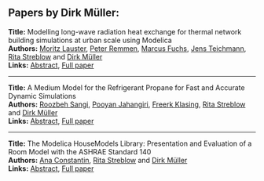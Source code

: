 <h2>Papers by Dirk Müller:</h2>
<p>
<b>Title:</b> Modelling long-wave radiation heat exchange for thermal network building simulations at urban scale using Modelica<br />
<b>Authors:</b> <a href="../authors/author_189.html">Moritz Lauster</a>, <a href="../authors/author_255.html">Peter Remmen</a>, <a href="../authors/author_99.html">Marcus Fuchs</a>, <a href="../authors/author_303.html">Jens Teichmann</a>, <a href="../authors/author_294.html">Rita Streblow</a> and <a href="../authors/author_217.html">Dirk Müller</a><br />
<b>Links:</b> <a href="../abstracts/abstract_14.pdf">Abstract</a>, <a href="../submissions/ECP14096125_LausterRemmenFuchsTeichmannStreblowMuller.pdf">Full paper</a>
</p>
<hr />
<p>
<b>Title:</b> A Medium Model for the Refrigerant Propane for Fast and Accurate Dynamic Simulations<br />
<b>Authors:</b> <a href="../authors/author_269.html">Roozbeh Sangi</a>, <a href="../authors/author_142.html">Pooyan Jahangiri</a>, <a href="../authors/author_164.html">Freerk Klasing</a>, <a href="../authors/author_294.html">Rita Streblow</a> and <a href="../authors/author_217.html">Dirk Müller</a><br />
<b>Links:</b> <a href="../abstracts/abstract_136.pdf">Abstract</a>, <a href="../submissions/ECP140961271_SangiJahangiriKlasingStreblowMuller.pdf">Full paper</a>
</p>
<hr />
<p>
<b>Title:</b> The Modelica HouseModels Library: Presentation and Evaluation of a Room Model with the ASHRAE Standard 140<br />
<b>Authors:</b> <a href="../authors/author_61.html">Ana Constantin</a>, <a href="../authors/author_294.html">Rita Streblow</a> and <a href="../authors/author_217.html">Dirk Müller</a><br />
<b>Links:</b> <a href="../abstracts/abstract_31.pdf">Abstract</a>, <a href="../submissions/ECP14096293_ConstantinStreblowMuller.pdf">Full paper</a>
</p>